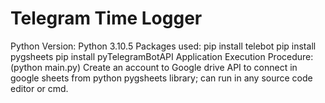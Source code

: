 # Telegram Time Logger 
Python Version: Python 3.10.5
Packages used: pip install telebot
               pip install pygsheets
               pip install pyTelegramBotAPI
Application Execution Procedure: (python main.py) Create an account to Google drive API to connect in google sheets from python pygsheets library; can run in any source code editor or cmd. 
